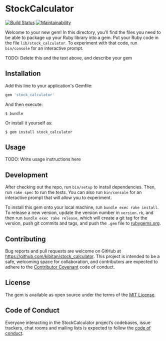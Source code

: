 # StockCalculator
[![Build Status](https://travis-ci.org/kibitan/stock_calculator.svg?branch=master)](https://travis-ci.org/kibitan/stock_calculator)
[![Maintainability](https://api.codeclimate.com/v1/badges/bfc7ca7e931335b59b69/maintainability)](https://codeclimate.com/github/kibitan/stock_calculator/maintainability)

Welcome to your new gem! In this directory, you'll find the files you need to be able to package up your Ruby library into a gem. Put your Ruby code in the file `lib/stock_calculator`. To experiment with that code, run `bin/console` for an interactive prompt.

TODO: Delete this and the text above, and describe your gem

## Installation

Add this line to your application's Gemfile:

```ruby
gem 'stock_calculator'
```

And then execute:

    $ bundle

Or install it yourself as:

    $ gem install stock_calculator

## Usage

TODO: Write usage instructions here

## Development

After checking out the repo, run `bin/setup` to install dependencies. Then, run `rake spec` to run the tests. You can also run `bin/console` for an interactive prompt that will allow you to experiment.

To install this gem onto your local machine, run `bundle exec rake install`. To release a new version, update the version number in `version.rb`, and then run `bundle exec rake release`, which will create a git tag for the version, push git commits and tags, and push the `.gem` file to [rubygems.org](https://rubygems.org).

## Contributing

Bug reports and pull requests are welcome on GitHub at https://github.com/kibitan/stock_calculator. This project is intended to be a safe, welcoming space for collaboration, and contributors are expected to adhere to the [Contributor Covenant](http://contributor-covenant.org) code of conduct.

## License

The gem is available as open source under the terms of the [MIT License](https://opensource.org/licenses/MIT).

## Code of Conduct

Everyone interacting in the StockCalculator project’s codebases, issue trackers, chat rooms and mailing lists is expected to follow the [code of conduct](https://github.com/kibitan/stock_calculator/blob/master/CODE_OF_CONDUCT.md).
